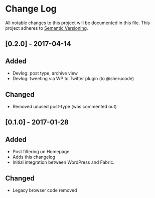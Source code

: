 # Change Log
All notable changes to this project will be documented in this file.
This project adheres to [Semantic Versioning](http://semver.org/).

## [0.2.0] - 2017-04-14

## Added

- Devlog: post type, archive view
- Devlog: tweeting via WP to Twitter plugin (to @sherucode)

## Changed

- Removed unused post-type (was commented out)


## [0.1.0] - 2017-01-28

## Added

- Post filtering on Homepage
- Adds this changelog
- Initial integration between WordPress and Fabric.

## Changed

- Legacy browser code removed
